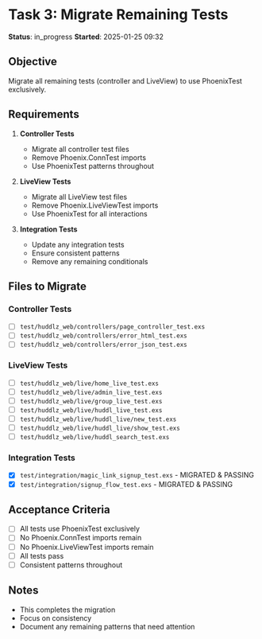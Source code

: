 # Task 3: Migrate Remaining Tests

**Status**: in_progress
**Started**: 2025-01-25 09:32

## Objective
Migrate all remaining tests (controller and LiveView) to use PhoenixTest exclusively.

## Requirements

1. **Controller Tests**
   - Migrate all controller test files
   - Remove Phoenix.ConnTest imports
   - Use PhoenixTest patterns throughout

2. **LiveView Tests**
   - Migrate all LiveView test files
   - Remove Phoenix.LiveViewTest imports
   - Use PhoenixTest for all interactions

3. **Integration Tests**
   - Update any integration tests
   - Ensure consistent patterns
   - Remove any remaining conditionals

## Files to Migrate

### Controller Tests
- [ ] `test/huddlz_web/controllers/page_controller_test.exs`
- [ ] `test/huddlz_web/controllers/error_html_test.exs`
- [ ] `test/huddlz_web/controllers/error_json_test.exs`

### LiveView Tests
- [ ] `test/huddlz_web/live/home_live_test.exs`
- [ ] `test/huddlz_web/live/admin_live_test.exs`
- [ ] `test/huddlz_web/live/group_live_test.exs`
- [ ] `test/huddlz_web/live/huddl_live_test.exs`
- [ ] `test/huddlz_web/live/huddl_live/new_test.exs`
- [ ] `test/huddlz_web/live/huddl_live/show_test.exs`
- [ ] `test/huddlz_web/live/huddl_search_test.exs`

### Integration Tests
- [x] `test/integration/magic_link_signup_test.exs` - MIGRATED & PASSING
- [x] `test/integration/signup_flow_test.exs` - MIGRATED & PASSING

## Acceptance Criteria

- [ ] All tests use PhoenixTest exclusively
- [ ] No Phoenix.ConnTest imports remain
- [ ] No Phoenix.LiveViewTest imports remain
- [ ] All tests pass
- [ ] Consistent patterns throughout

## Notes

- This completes the migration
- Focus on consistency
- Document any remaining patterns that need attention